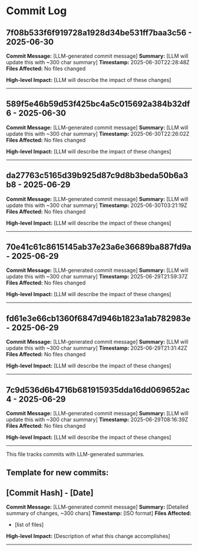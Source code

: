 # Commit Log


## 7f08b533f6f919728a1928d34be531ff7baa3c56 - 2025-06-30
**Commit Message:** [LLM-generated commit message]
**Summary:** [LLM will update this with ~300 char summary]
**Timestamp:** 2025-06-30T22:28:48Z
**Files Affected:** 
No files changed

**High-level Impact:**
[LLM will describe the impact of these changes]

---

## 589f5e46b59d53f425bc4a5c015692a384b32df6 - 2025-06-30
**Commit Message:** [LLM-generated commit message]
**Summary:** [LLM will update this with ~300 char summary]
**Timestamp:** 2025-06-30T22:26:02Z
**Files Affected:** 
No files changed

**High-level Impact:**
[LLM will describe the impact of these changes]

---

## da27763c5165d39b925d87c9d8b3beda50b6a3b8 - 2025-06-29
**Commit Message:** [LLM-generated commit message]
**Summary:** [LLM will update this with ~300 char summary]
**Timestamp:** 2025-06-30T03:21:19Z
**Files Affected:** 
No files changed

**High-level Impact:**
[LLM will describe the impact of these changes]

---

## 70e41c61c8615145ab37e23a6e36689ba887fd9a - 2025-06-29
**Commit Message:** [LLM-generated commit message]
**Summary:** [LLM will update this with ~300 char summary]
**Timestamp:** 2025-06-29T21:59:37Z
**Files Affected:** 
No files changed

**High-level Impact:**
[LLM will describe the impact of these changes]

---

## fd61e3e66cb1360f6847d946b1823a1ab782983e - 2025-06-29
**Commit Message:** [LLM-generated commit message]
**Summary:** [LLM will update this with ~300 char summary]
**Timestamp:** 2025-06-29T21:31:42Z
**Files Affected:** 
No files changed

**High-level Impact:**
[LLM will describe the impact of these changes]

---

## 7c9d536d6b4716b681915935dda16dd069652ac4 - 2025-06-29
**Commit Message:** [LLM-generated commit message]
**Summary:** [LLM will update this with ~300 char summary]
**Timestamp:** 2025-06-29T08:16:39Z
**Files Affected:** 
No files changed

**High-level Impact:**
[LLM will describe the impact of these changes]

---
This file tracks commits with LLM-generated summaries.

## Template for new commits:
## [Commit Hash] - [Date]
**Commit Message:** [LLM-generated commit message]
**Summary:** [Detailed summary of changes, ~300 chars]
**Timestamp:** [ISO format]
**Files Affected:** 
- [list of files]

**High-level Impact:**
[Description of what this change accomplishes]

---
